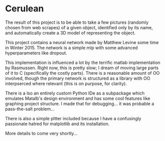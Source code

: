 # Cerulean

The result of this project is to be able to take a few pictures (randomly chosen from web scrapes) of a given object, identified only by its name, and automatically create a 3D model of representing the object.

This project contains a neural network made by Matthew Levine some time in Winter 2015. The network is a simple mlp with some advanced hyperparameters like dropout.

This implementation is influenced a lot by the terrific matlab implementation by Rasmussen. Right now, this is pretty slow; I dream of moving large parts of it to C (specifically the costly parts). 
There is a reasonable amount of OO involved, though the primary network is structured as a library with OO interpserced where relevant (this is on purpose, for clarity).

There is a lso an entirely custom Python IDe as a subpackage which emulates Matalb's design environment and has some cool features like graphing project structure. I made
that for debugging... it was probable a pass-the-salt problem...

There is also a simple pltter included because I have a confusingly passionate hatred for matplotlib and its installation.

More details to come very shortly...
